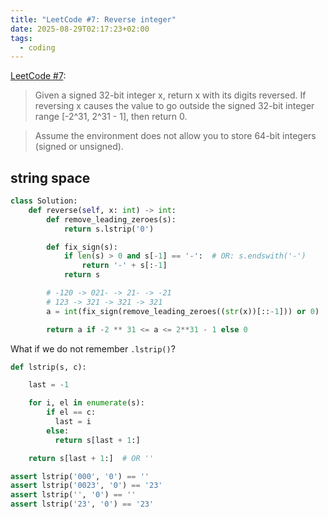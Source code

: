 ```yaml
---
title: "LeetCode #7: Reverse integer"
date: 2025-08-29T02:17:23+02:00
tags:
  - coding
---
```


[LeetCode #7](https://leetcode.com/problems/reverse-integer/):

> Given a signed 32-bit integer x, return x with its digits reversed. If
> reversing x causes the value to go outside the signed 32-bit integer range
> [-2^31, 2^31 - 1], then return 0.

> Assume the environment does not allow you to store 64-bit integers (signed or
> unsigned).

## string space

```python
class Solution:
    def reverse(self, x: int) -> int:
        def remove_leading_zeroes(s):
            return s.lstrip('0')

        def fix_sign(s):
            if len(s) > 0 and s[-1] == '-':  # OR: s.endswith('-')
                return '-' + s[:-1]
            return s

        # -120 -> 021- -> 21- -> -21
        # 123 -> 321 -> 321 -> 321
        a = int(fix_sign(remove_leading_zeroes((str(x))[::-1])) or 0)

        return a if -2 ** 31 <= a <= 2**31 - 1 else 0
```

What if we do not remember `.lstrip()`?

```python
def lstrip(s, c):

    last = -1

    for i, el in enumerate(s):
        if el == c:
          last = i
        else:
          return s[last + 1:]

    return s[last + 1:]  # OR ''

assert lstrip('000', '0') == ''
assert lstrip('0023', '0') == '23'
assert lstrip('', '0') == ''
assert lstrip('23', '0') == '23'
```
